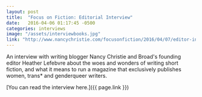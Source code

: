 ```yaml
---
layout: post
title:  "Focus on Fiction: Editorial Interview"
date:   2016-04-06 01:17:45 -0500
categories: interviews
image: "/assets/interviewbooks.jpg"
link: "http://www.nancychristie.com/focusonfiction/2016/04/07/editor-interviews-with-heather-lefebvre-and-kendra-fortmeyer/"
---
```


An interview with writing blogger Nancy Christie and Broad's founding editor Heather Lefebvre about the woes and wonders of writing short fiction, and what it means to run a magazine that exclusively publishes women, trans* and genderqueer writers.

[You can read the interview here.]({{ page.link }})

